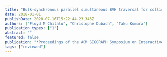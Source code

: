 ```yaml
---
title: "Bulk-synchronous parallel simultaneous BVH traversal for collision detection on GPUs"
date: 2018-01-01
publishDate: 2020-07-16T15:22:44.231343Z
authors: ["Floyd M Chitalu", "Christophe Dubach", "Taku Komura"]
publication_types: ["1"]
abstract: ""
featured: false
publication: "*Proceedings of the ACM SIGGRAPH Symposium on Interactive 3D Graphics and Games (<span style=\"font-weight:bold\"><span style=\"font-weight:bold;color:black\">i3D</span></span>)*"
tags: ["reviewed"]
---
```


